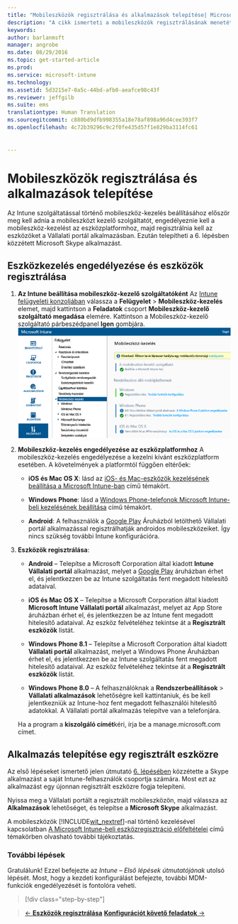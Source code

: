 ```yaml
---
title: "Mobileszközök regisztrálása és alkalmazások telepítése| Microsoft Intune"
description: "A cikk ismerteti a mobileszközök regisztrálásának menetét, valamint az alkalmazások telepítését egy Intune-ba regisztrált eszközre"
keywords: 
author: barlanmsft
manager: angrobe
ms.date: 08/29/2016
ms.topic: get-started-article
ms.prod: 
ms.service: microsoft-intune
ms.technology: 
ms.assetid: 5d3215e7-0a5c-44bd-afb0-aeafce98c43f
ms.reviewer: jeffgilb
ms.suite: ems
translationtype: Human Translation
ms.sourcegitcommit: c880bd9dfb998355a18e78af898a96d4cee393f7
ms.openlocfilehash: 4c72b39296c9c2f0fe435d57f1e829ba3114fc61


---
```


# Mobileszközök regisztrálása és alkalmazások telepítése
Az Intune szolgáltatással történő mobileszköz-kezelés beállításához először meg kell adnia a mobileszközt kezelő szolgáltatót, engedélyeznie kell a mobileszköz-kezelést az eszközplatformhoz, majd regisztrálnia kell az eszközöket a Vállalati portál alkalmazásban. Ezután telepítheti a 6. lépésben közzétett Microsoft Skype alkalmazást.

## Eszközkezelés engedélyezése és eszközök regisztrálása

1.  **Az Intune beállítása mobileszköz-kezelő szolgáltatóként** Az [Intune felügyeleti konzoljában](https://manage.microsoft.com/) válassza a **Felügyelet** > **Mobileszköz-kezelés** elemet, majd kattintson a **Feladatok** csoport **Mobileszköz-kezelő szolgáltató megadása** elemére.  Kattintson a Mobileszköz-kezelő szolgáltató párbeszédpanel **Igen** gombjára.
    ![Felügyeleti konzol. Mobileszköz-kezelés beállítása az Intune-hoz](./media/mdmAuthority.png)

2.  **Mobileszköz-kezelés engedélyezése az eszközplatformhoz** A mobileszköz-kezelés engedélyezése a kezelni kívánt eszközplatform esetében. A követelmények a platformtól függően eltérőek:

    -   **iOS és Mac OS X**: lásd az [iOS- és Mac-eszközök kezelésének beállítása a Microsoft Intune-ban](/intune/deploy-use/set-up-ios-and-mac-management-with-microsoft-intune) című témakört.

    -   **Windows Phone**: lásd a [Windows Phone-telefonok Microsoft Intune-beli kezelésének beállítása](/intune/deploy-use/set-up-windows-phone-management-with-microsoft-intune) című témakört.

    -   **Android**: A felhasználók a [Google Play](https://play.google.com/store/apps/details?id=com.skype.raider) Áruházból letölthető Vállalati portál alkalmazással regisztrálhatják androidos mobileszközeiket. Így nincs szükség további Intune konfigurációra.

3.  **Eszközök regisztrálása**:

    -   **Android** – Telepítse a Microsoft Corporation által kiadott **Intune Vállalati portál** alkalmazást, melyet a [Google Play](http://go.microsoft.com/fwlink/p/?LinkId=386612) áruházban érhet el, és jelentkezzen be az Intune szolgáltatás fent megadott hitelesítő adataival.

    -   **iOS és Mac OS X** – Telepítse a Microsoft Corporation által kiadott **Microsoft Intune Vállalati portál** alkalmazást, melyet az App Store áruházban érhet el, és jelentkezzen be az Intune fent megadott hitelesítő adataival. Az eszköz felvételéhez tekintse át a **Regisztrált eszközök** listát.

    -   **Windows Phone 8.1** – Telepítse a Microsoft Corporation által kiadott **Vállalati portál** alkalmazást, melyet a Windows Phone Áruházban érhet el, és jelentkezzen be az Intune szolgáltatás fent megadott hitelesítő adataival.  Az eszköz felvételéhez tekintse át a **Regisztrált eszközök** listát.

    -   **Windows Phone 8.0** – A felhasználóknak a **Rendszerbeállítások** &gt; **Vállalati alkalmazások** lehetőségre kell kattintaniuk, és be kell jelentkezniük az Intune-hoz fent megadott felhasználói hitelesítő adatokkal. A Vállalati portál alkalmazás telepítve van a telefonjára.

    Ha a program a **kiszolgáló címét**kéri, írja be a manage.microsoft.com címet.

## Alkalmazás telepítése egy regisztrált eszközre
Az első lépéseket ismertető jelen útmutató [6. lépésében](start-with-a-paid-subscription-to-microsoft-intune-step-6.md) közzétette a Skype alkalmazást a saját Intune-felhasználók csoportja számára. Most ezt az alkalmazást egy újonnan regisztrált eszközre fogja telepíteni.

Nyissa meg a Vállalati portált a regisztrált mobileszközön, majd válassza az **Alkalmazások** lehetőséget, és telepítse a **Microsoft Skype** alkalmazást.

A mobileszközök [!INCLUDE[wit_nextref](../includes/wit_nextref_md.md)]-nal történő kezelésével kapcsolatban [A Microsoft Intune-beli eszközregisztráció előfeltételei](/intune/deploy-use/prerequisites-for-enrollment.md) című témakörben olvasható további tájékoztatás.


### További lépések
Gratulálunk! Ezzel befejezte az *Intune – Első lépések útmutatójának* utolsó lépését. Most, hogy a kezdeti konfigurálást befejezte, további MDM-funkciók engedélyezését is fontolóra veheti.

>[!div class="step-by-step"]

>[&larr; **Eszközök regisztrálása**](.\start-with-a-paid-subscription-to-microsoft-intune-step-8.md)     [**Konfigurációt követő feladatok** &rarr;](.\post-configuration-tasks.md)  



<!--HONumber=Sep16_HO4-->


